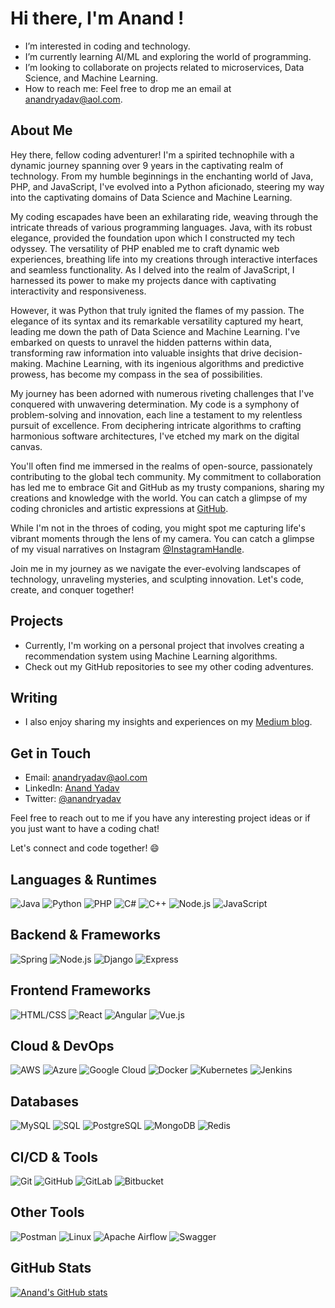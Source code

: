 # Hi there, I'm Anand !

- I’m interested in coding and technology.
- I’m currently learning AI/ML and exploring the world of programming.
- I’m looking to collaborate on projects related to microservices, Data Science, and Machine Learning.
- How to reach me: Feel free to drop me an email at anandryadav@aol.com.

## About Me

Hey there, fellow coding adventurer! I'm a spirited technophile with a dynamic journey spanning over 9 years in the captivating realm of technology. From my humble beginnings in the enchanting world of Java, PHP, and JavaScript, I've evolved into a Python aficionado, steering my way into the captivating domains of Data Science and Machine Learning.

My coding escapades have been an exhilarating ride, weaving through the intricate threads of various programming languages. Java, with its robust elegance, provided the foundation upon which I constructed my tech odyssey. The versatility of PHP enabled me to craft dynamic web experiences, breathing life into my creations through interactive interfaces and seamless functionality. As I delved into the realm of JavaScript, I harnessed its power to make my projects dance with captivating interactivity and responsiveness.

However, it was Python that truly ignited the flames of my passion. The elegance of its syntax and its remarkable versatility captured my heart, leading me down the path of Data Science and Machine Learning. I've embarked on quests to unravel the hidden patterns within data, transforming raw information into valuable insights that drive decision-making. Machine Learning, with its ingenious algorithms and predictive prowess, has become my compass in the sea of possibilities.

My journey has been adorned with numerous riveting challenges that I've conquered with unwavering determination. My code is a symphony of problem-solving and innovation, each line a testament to my relentless pursuit of excellence. From deciphering intricate algorithms to crafting harmonious software architectures, I've etched my mark on the digital canvas.

You'll often find me immersed in the realms of open-source, passionately contributing to the global tech community. My commitment to collaboration has led me to embrace Git and GitHub as my trusty companions, sharing my creations and knowledge with the world. You can catch a glimpse of my coding chronicles and artistic expressions at [GitHub](https://github.com/anandryadav).

While I'm not in the throes of coding, you might spot me capturing life's vibrant moments through the lens of my camera. You can catch a glimpse of my visual narratives on Instagram [@InstagramHandle](https://www.instagram.com/anandryadav/).

Join me in my journey as we navigate the ever-evolving landscapes of technology, unraveling mysteries, and sculpting innovation. Let's code, create, and conquer together!
## Projects

- Currently, I'm working on a personal project that involves creating a recommendation system using Machine Learning algorithms.
- Check out my GitHub repositories to see my other coding adventures.

## Writing

- I also enjoy sharing my insights and experiences on my [Medium blog](https://medium.com/@aanandryadav).

## Get in Touch

- Email: anandryadav@aol.com
- LinkedIn: [Anand Yadav](https://www.linkedin.com/in/anandryadav)
- Twitter: [@anandryadav](https://twitter.com/anandryadav)

Feel free to reach out to me if you have any interesting project ideas or if you just want to have a coding chat!

Let's connect and code together! 😄

## Languages & Runtimes
![Java](https://img.icons8.com/color/48/000000/java-coffee-cup-logo.png)
![Python](https://img.icons8.com/color/48/000000/python.png)
![PHP](https://img.icons8.com/color/48/000000/php.png)
![C#](https://img.icons8.com/color/48/000000/c-sharp-logo.png)
![C++](https://img.icons8.com/color/48/000000/c-plus-plus-logo.png)
![Node.js](https://img.icons8.com/color/48/000000/nodejs.png)
![JavaScript](https://img.icons8.com/color/48/000000/javascript.png)

## Backend & Frameworks
![Spring](https://img.icons8.com/color/48/000000/spring-logo.png)
![Node.js](https://img.icons8.com/color/48/000000/nodejs.png)
![Django](https://img.icons8.com/color/48/000000/django.png)
![Express](https://img.icons8.com/ios-filled/50/000000/express-js.png)

## Frontend Frameworks
![HTML/CSS](https://img.icons8.com/color/48/000000/html-5.png)
![React](https://img.icons8.com/color/48/000000/react-native.png)
![Angular](https://img.icons8.com/color/48/000000/angularjs.png)
![Vue.js](https://img.icons8.com/color/48/000000/vue-js.png)

## Cloud & DevOps
![AWS](https://img.icons8.com/color/48/000000/amazon-web-services.png)
![Azure](https://img.icons8.com/color/48/000000/azure-1.png)
![Google Cloud](https://img.icons8.com/color/48/000000/google-cloud-platform.png)
![Docker](https://img.icons8.com/color/48/000000/docker.png)
![Kubernetes](https://img.icons8.com/color/48/000000/kubernetes.png)
![Jenkins](https://img.icons8.com/color/48/000000/jenkins.png)

## Databases
![MySQL](https://img.icons8.com/ios-filled/50/000000/mysql-logo.png)
![SQL](https://img.icons8.com/color/48/000000/sql.png)
![PostgreSQL](https://img.icons8.com/color/48/000000/postgreesql.png)
![MongoDB](https://img.icons8.com/color/48/000000/mongodb.png)
![Redis](https://img.icons8.com/color/48/000000/redis.png)

## CI/CD & Tools
![Git](https://img.icons8.com/color/48/000000/git.png)
![GitHub](https://img.icons8.com/material-outlined/48/000000/github.png)
![GitLab](https://img.icons8.com/color/48/000000/gitlab.png)
![Bitbucket](https://img.icons8.com/color/48/000000/bitbucket.png)

## Other Tools
![Postman](https://img.icons8.com/external-tal-revivo-shadow-tal-revivo/48/000000/external-postman-is-the-only-complete-api-development-environment-logo-shadow-tal-revivo.png)
![Linux](https://img.icons8.com/color/48/000000/linux.png)
![Apache Airflow](https://img.icons8.com/color/48/apache-airflow.png)
![Swagger](https://img.icons8.com/external-tal-revivo-color-tal-revivo/48/000000/external-swagger-a-tool-used-for-documenting-apis-logo-color-tal-revivo.png)




## GitHub Stats

[![Anand's GitHub stats](https://github-readme-stats.vercel.app/api?username=anandryadav&show_icons=true&theme=dark)](https://github.com/anandryadav)



<!---
anandryadav/anandryadav is a ✨ special ✨ repository because its `README.md` (this file) appears on your GitHub profile.
You can click the Preview link to take a look at your changes.
--->
